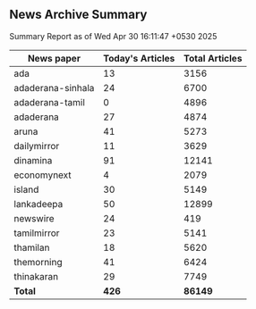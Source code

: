 <!-- @format -->
## News Archive Summary

Summary Report as of Wed Apr 30 16:11:47 +0530 2025

| News paper         | Today's Articles | Total Articles |
|--------------------|------------------|----------------|
| ada               | 13          | 3156        |
| adaderana-sinhala               | 24          | 6700        |
| adaderana-tamil               | 0          | 4896        |
| adaderana               | 27          | 4874        |
| aruna               | 41          | 5273        |
| dailymirror               | 11          | 3629        |
| dinamina               | 91          | 12141        |
| economynext               | 4          | 2079        |
| island               | 30          | 5149        |
| lankadeepa               | 50          | 12899        |
| newswire               | 24          | 419        |
| tamilmirror               | 23          | 5141        |
| thamilan               | 18          | 5620        |
| themorning               | 41          | 6424        |
| thinakaran               | 29          | 7749        |
| **Total**          | **426**      | **86149** |

